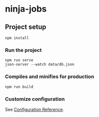 # ninja-jobs

## Project setup
```
npm install
```

### Run the project
```
npm run serve
json-server --watch data/db.json
```

### Compiles and minifies for production
```
npm run build
```

### Customize configuration
See [Configuration Reference](https://cli.vuejs.org/config/).

